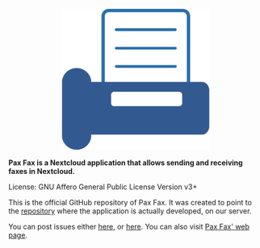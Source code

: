 <p align="center"><img src="pax-fax-logo.svg" alt="Pax Fax Logo" /></p>

**Pax Fax is a Nextcloud application that allows sending and receiving faxes in Nextcloud.**

License: GNU Affero General Public License Version v3+

This is the official GitHub repository of Pax Fax. It was created to point to the <a href="https://git.doublebastion.com/pax-fax/" rel="noreferrer noopener" target="_blank">repository</a> where the application is actually developed, on our server.

You can post issues either <a href="https://github.com/DoubleBastionAdmin/pax-fax/issues" rel="noreferrer noopener" target="_blank">here</a>, or <a href="https://git.doublebastion.com/pax-fax/issues/develop" rel="noreferrer noopener" target="_blank">here</a>. You can also visit <a href="https://www.doublebastion.com/pax-fax/" rel="noreferrer noopener" target="_blank">Pax Fax' web page</a>.
